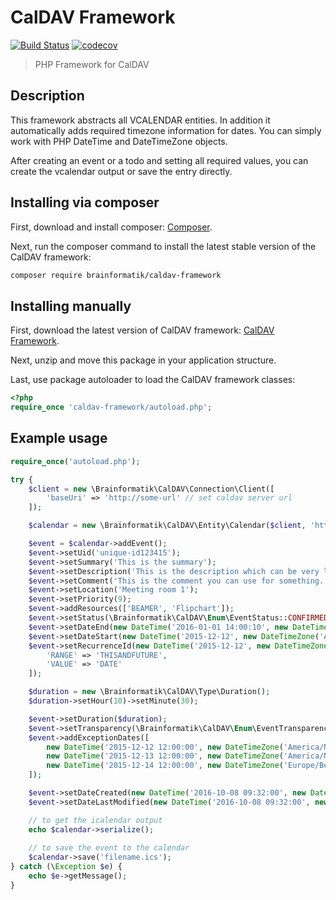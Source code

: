 # CalDAV Framework

[![Build Status](https://travis-ci.org/brainformatik/caldav-framework.svg?branch=master)](https://travis-ci.org/brainformatik/caldav-framework)
[![codecov](https://codecov.io/gh/brainformatik/caldav-framework/branch/master/graph/badge.svg)](https://codecov.io/gh/brainformatik/caldav-framework)

> PHP Framework for CalDAV

## Description

This framework abstracts all VCALENDAR entities. In addition it automatically adds required timezone information for dates. You can simply work with PHP DateTime and DateTimeZone objects.

After creating an event or a todo and setting all required values, you can create the vcalendar output or save the entry directly.

## Installing via composer

First, download and install composer:
[Composer](http://getcomposer.org).

Next, run the composer command to install the latest stable version of the CalDAV framework:

```bash
composer require brainformatik/caldav-framework
```

## Installing manually

First, download the latest version of CalDAV framework:
[CalDAV Framework](https://github.com/brainformatik/caldav-framework/releases).

Next, unzip and move this package in your application structure.

Last, use package autoloader to load the CalDAV framework classes:

```php
<?php
require_once 'caldav-framework/autoload.php';
```

## Example usage

```php
require_once('autoload.php');

try {
    $client = new \Brainformatik\CalDAV\Connection\Client([
        'baseUri' => 'http://some-url' // set caldav server url
    ]);

    $calendar = new \Brainformatik\CalDAV\Entity\Calendar($client, 'http://url-to-calendar');

    $event = $calendar->addEvent();
    $event->setUid('unique-id123415');
    $event->setSummary('This is the summary');
    $event->setDescription('This is the description which can be very long and should be folded at some point if the implementation is working correctly.');
    $event->setComment('This is the comment you can use for something.');
    $event->setLocation('Meeting room 1');
    $event->setPriority(9);
    $event->addResources(['BEAMER', 'Flipchart']);
    $event->setStatus(\Brainformatik\CalDAV\Enum\EventStatus::CONFIRMED);
    $event->setDateEnd(new DateTime('2016-01-01 14:00:10', new DateTimeZone('America/New_York')));
    $event->setDateStart(new DateTime('2015-12-12', new DateTimeZone('America/New_York')));
    $event->setRecurrenceId(new DateTime('2015-12-12', new DateTimeZone('America/New_York')), [
        'RANGE' => 'THISANDFUTURE',
        'VALUE' => 'DATE'
    ]);

    $duration = new \Brainformatik\CalDAV\Type\Duration();
    $duration->setHour(10)->setMinute(30);

    $event->setDuration($duration);
    $event->setTransparency(\Brainformatik\CalDAV\Enum\EventTransparency::TRANSPARENT);
    $event->addExceptionDates([
        new DateTime('2015-12-12 12:00:00', new DateTimeZone('America/New_York')),
        new DateTime('2015-12-13 12:00:00', new DateTimeZone('America/New_York')),
        new DateTime('2015-12-14 12:00:00', new DateTimeZone('Europe/Berlin'))
    ]);

    $event->setDateCreated(new DateTime('2016-10-08 09:32:00', new DateTimeZone('UTC')));
    $event->setDateLastModified(new DateTime('2016-10-08 09:32:00', new DateTimeZone('UTC')));

    // to get the icalendar output
    echo $calendar->serialize();
    
    // to save the event to the calendar
    $calendar->save('filename.ics');
} catch (\Exception $e) {
    echo $e->getMessage();
}
```